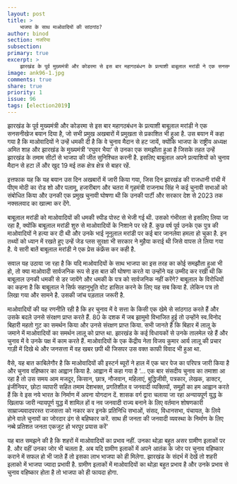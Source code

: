 ```yaml
---
layout: post
title: >
    भाजपा के साथ माओवादियों की सांठगांठ?
author: binod
section: नजरिया
subsection:
primary: true
excerpt: >
    झारखंड के पूर्व मुख्यमंत्री और कोडरमा से इस बार महागठबंधन के प्रत्याशी बाबूलाल मरांडी ने एक सनसनीखेज बयान दिया है, जो सभी प्रमुख अखबारों में प्रमुखता से प्रकाशित भी हुआ है. उस बयान में कहा गया है कि माओवादियों ने उन्हें धमकी दी है कि वे चुनाव मैदान से हट जायें ...
image: ank96-1.jpg
comments: true
share: true
priority: 1
issue: 96
tags: [election2019]
---
```


झारखंड के पूर्व मुख्यमंत्री और कोडरमा से इस बार महागठबंधन के प्रत्याशी बाबूलाल मरांडी ने एक सनसनीखेज बयान दिया है, जो सभी प्रमुख अखबारों में प्रमुखता से प्रकाशित भी हुआ है. उस बयान में कहा गया है कि माओवादियों ने उन्हें धमकी दी है कि वे चुनाव मैदान से हट जायें, क्योंकि भाजपा के राष्ट्रीय अध्यक्ष अमित शाह और झारखंड के मुख्यमंत्री ‘रघुवर भैया’ से उनका एक समझौता हुआ है जिसके तहत उन्हें झारखंड के तमाम सीटों से भाजपा की जीत सुनिश्चित करनी है. इसलिए बाबूलाल अपने प्रत्याशियों को चुनाव मैदान से हटा लें और खुद 19 मई तक क्षेत्र क्षेत्र से बाहर रहें.

इत्तफाक यह कि यह बयान उस दिन अखबारों में जारी किया गया, जिस दिन झारखंड की राजधानी रांची में पीएम मोदी का रोड शो और पलामू, हजारीबाग और चतरा में गृहमंत्री राजनाथ सिंह ने कई चुनावी सभाओं को संबोधित किया और उनकी एक प्रमुख चुनावी घोषणा थी कि उनकी पार्टी और सरकार देश से 2023 तक नक्सलवाद का खात्मा कर देंगे.

बाबूलाल मरांडी को माओवादियों की धमकी स्पीड पोस्ट से भेजी गई थी. उसको गंभीरता से इसलिए लिया जा रहा है, क्योंकि बाबूलाल मरांडी शुरु से माओवादियों के निशाने पर रहे हैं. कुछ वर्ष पूर्व उनके एक पुत्र की माओवादियों ने हत्या कर दी थी और उनके भाई नूनूलाल मरांडी पर कई बार जानलेवा हमला हो चुका है. इन तथ्यों को ध्यान में रखते हुए उन्हें जेड प्लस सुरक्षा भी सरकार ने मुहैया कराई थी जिसे वापस ले लिया गया है. ये सारी बातें बाबूलाल मरांडी ने एक प्रेस कंफ्रेंस कर कही है.

सवाल यह उठाया जा रहा है कि यदि माओवादियों के साथ भाजपा का इस तरह का कोई समझौता हुआ भी हो, तो क्या माओवादी सार्वजनिक रूप से इस बात की घोषणा करते या उन्होंने यह उम्मीद कर रखी थी कि बाबूलाल उनकी धमकी से डर जायेंगे और धमकी के पत्र को सार्वजनिक नहीं करेंगे? बाबूलाल के विरोधियों का कहना है कि बाबूलाल ने सिर्फ सहानुभूति वोट हासिल करने के लिए यह सब किया है. लेकिन पत्र तो लिखा गया और सामने है. उसकी जांच पड़ताल जरूरी है.

माओवादियों की यह रणनीति रही है कि हर चुनाव में वे सत्ता के किसी एक खेमे से सांठगाठ करते हैं और उसके बदले उनसे संरक्षण प्राप्त करते हैं. 80 के दशक में जब झामुमो विभाजित हुई तो उन्होंने स्व.विनोद बिहारी महतो गुट का समर्थन किया और उनसे संरक्षण प्राप्त किया. सभी जानते हैं कि बिहार में लालू के जमाने में माओवादियों का समर्थन लालू को प्राप्त था. झारखंड के कई विधायकों से उनके तालमेल रहे हैं और चुनाव में वे उनके पक्ष में काम करते हैं. माओवादियों के एक केंद्रीय नेता विजय कुमार आर्य लालू की प्रचार गाड़ी में दिखे थे और जनसत्ता में वह खबर छपी थी जिसपर उस वक्त काफी विवाद भी हुआ था.

वैसे, यह बात काबिलेगौर है कि माओवादियों की इस्टर्न ब्यूरों ने हाल में एक चार पेज का परिपत्र जारी किया है और चुनाव वहिष्कार का आह्वान किया है. आह्वान में कहा गया है ‘... एक बार संसदीय चुनाव का तमाशा आ रहा है तो उस समय आम मजदूर, किसान, छात्र, नौजवान, महिलाएं, बुद्धिजीवी, पत्रकार, लेखक, डाक्टर, इंजीनियर, छोटा व्यापारी सहित तमाम देशभक्त, प्रगतिशील व जनवादी व्यक्तियों, समूहों का हम आह्वान करते हैं कि वे इस नये भारत के निर्माण में अपना योगदान दें. शासक वर्ग द्वारा चलाया जा रहा अन्यायपूर्ण युद्ध के खिलाफ जारी न्यायपूर्ण युद्ध में शामिल हों व नव जनवादी राज्य बनाने के लिए वर्तमान शोषणकारी साम्राज्यवादपरस्त राजसत्ता को नकार कर इनके प्रतिनिधि सभाओं, संसद, विधानसभा, पंचायत, के लिये होने वाले चुनावों का जोरदार ढंग से बहिष्कार करें. साथ ही जनता की जनवादी व्यवस्था के निर्माण के लिए नब्बे प्रतिशत जनता एकजुट हो भरपूर प्रयास करें'

यह बात समझने की है कि शहरों में माओवादियों का प्रभाव नहीं. उनका थोड़ा बहुत असर ग्रामीण इलाकों पर है. और वहीं उनका जोर भी चलता है. अब यदि ग्रामीण इलाकों में अपने आतंक के जोर पर चुनाव वहिष्कार कराने में सफल हो भी जाते हैं तो इसका लाभ भाजपा को ही मिलेगा. झारखंड के संदर्भ में देखें तो शहरी इलाको में भाजपा ज्यादा प्रभावी है. ग्रामीण इलाकों में माओवादियों का थोड़ा बहुत प्रभाव है और उनके प्रभाव से चुनाव वहिष्कार होता है तो भाजपा को ही फायदा होगा.